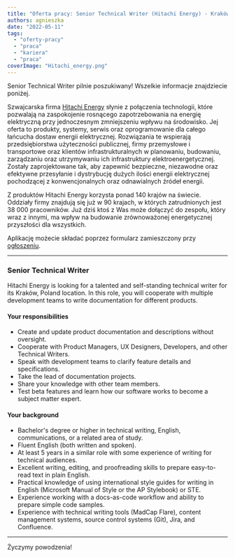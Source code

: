 ```yaml
---
title: "Oferta pracy: Senior Technical Writer (Hitachi Energy) - Kraków"
authors: agnieszka
date: "2022-05-11"
tags:
  - "oferty-pracy"
  - "praca"
  - "kariera"
  - "praca"
coverImage: "Hitachi_energy.png"
---
```


Senior Technical Writer pilnie poszukiwany! Wszelkie informacje znajdziecie
poniżej.

<!--truncate-->

Szwajcarska firma [Hitachi Energy](https://www.hitachienergy.com/) słynie z
połączenia technologii, które pozwalają na zaspokojenie rosnącego
zapotrzebowania na energię elektryczną przy jednoczesnym zmniejszeniu wpływu na
środowisko. Jej oferta to produkty, systemy, serwis oraz oprogramowanie dla
całego łańcucha dostaw energii elektrycznej. Rozwiązania te wspierają
przedsiębiorstwa użyteczności publicznej, firmy przemysłowe i transportowe oraz
klientów infrastrukturalnych w planowaniu, budowaniu, zarządzaniu oraz
utrzymywaniu ich infrastruktury elektroenergetycznej. Zostały zaprojektowane
tak, aby zapewnić bezpieczne, niezawodne oraz efektywne przesyłanie i
dystrybucję dużych ilości energii elektrycznej pochodzącej z konwencjonalnych
oraz odnawialnych źródeł energii.

Z produktów Hitachi Energy korzysta ponad 140 krajów na świecie. Oddziały firmy
znajdują się już w 90 krajach, w których zatrudnionych jest 38 000 pracowników.
Już dziś ktoś z Was może dołączyć do zespołu, który wraz z innymi, ma wpływ na
budowanie zrównoważonej energetycznej przyszłości dla wszystkich.

Aplikację możecie składać poprzez formularz zamieszczony przy
[ogłoszeniu](https://www.hitachienergy.com/career/jobs/details/PL52799756_E1).

---

### Senior Technical Writer

Hitachi Energy is looking for a talented and self-standing technical writer for
its Kraków, Poland location. In this role, you will cooperate with multiple
development teams to write documentation for different products.

#### Your responsibilities

- Create and update product documentation and descriptions without oversight.
- Cooperate with Product Managers, UX Designers, Developers, and other Technical
  Writers.
- Speak with development teams to clarify feature details and specifications.
- Take the lead of documentation projects.
- Share your knowledge with other team members.
- Test beta features and learn how our software works to become a subject matter
  expert.

#### Your background

- Bachelor's degree or higher in technical writing, English, communications, or
  a related area of study.
- Fluent English (both written and spoken).
- At least 5 years in a similar role with some experience of writing for
  technical audiences.
- Excellent writing, editing, and proofreading skills to prepare easy-to-read
  text in plain English.
- Practical knowledge of using international style guides for writing in English
  (Microsoft Manual of Style or the AP Stylebook) or STE.
- Experience working with a docs-as-code workflow and ability to prepare simple
  code samples.
- Experience with technical writing tools (MadCap Flare), content management
  systems, source control systems (Git), Jira, and Confluence.

---

Życzymy powodzenia!
